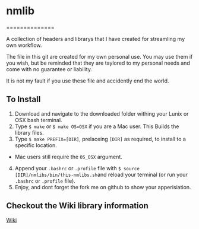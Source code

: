 # nmlib
==============

A collection of headers and librarys that I have created for streamling my own workflow.

The file in this git are created for my own personal use. You may use them if you wish, but be reminded that they are taylored to my personal needs and come with no guarantee or liability.

It is not my fault if you use these file and accidently end the world.

## To Install 

1. Download and navigate to the downloaded folder withing your Lunix or OSX bash terminal.
2. Type ```$ make``` or ```$ make OS=OSX``` if you are a Mac user. This Builds the library files.
3. Type ```$ make PREFIX=[DIR]```, prelaceing ```[DIR]``` as required, to install to a specific location. 
  * Mac users still require the `OS_OSX` argument.
4. Append your `.bashrc` or `.profile` file with `$ source [DIR]/nmlibs/bin/this-nmlibs.sh`and reload your terminal (or run your `.bashrc` or `.profile` file).
5. Enjoy, and dont forget the fork me on github to show your apperisiation.

## Checkout the Wiki library information
[Wiki](https://github.com/NicholasMead/nmlib/wiki)
